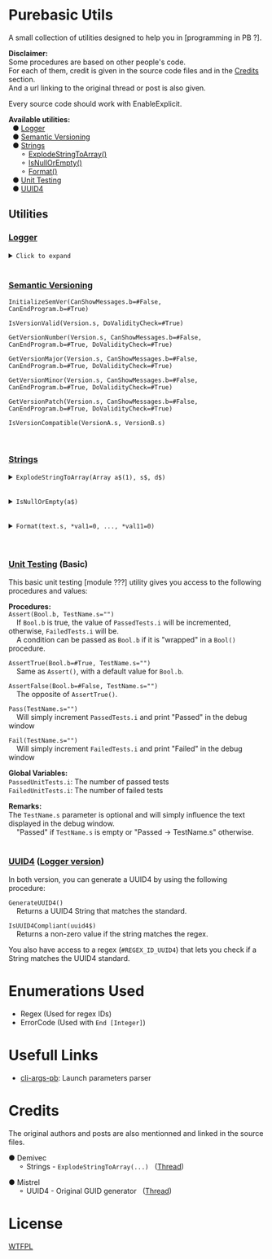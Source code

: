 # Purebasic Utils
A small collection of utilities designed to help you in [programming in PB ?].<br>

**Disclaimer:**<br>
Some procedures are based on other people's code.<br>
For each of them, credit is given in the source code files and in the [Credits](#credits) section.<br>
And a url linking to the original thread or post is also given.


Every source code should work with EnableExplicit.

**Available utilities:**<br>
&nbsp;&nbsp;● [Logger](#logger)<br>
&nbsp;&nbsp;● [Semantic Versioning](#semantic-versioning)<br>
&nbsp;&nbsp;● [Strings](#strings)<br>
&nbsp;&nbsp;&nbsp;&nbsp;&nbsp;&nbsp;⚬ [ExplodeStringToArray()](#user-content-strings.explodestringtoarray)<br>
&nbsp;&nbsp;&nbsp;&nbsp;&nbsp;&nbsp;⚬ [IsNullOrEmpty()](#user-content-strings.isnullorempty)<br>
&nbsp;&nbsp;&nbsp;&nbsp;&nbsp;&nbsp;⚬ [Format()](#user-content-strings.format)<br>
&nbsp;&nbsp;● [Unit Testing](#unit-testing-basic)<br>
&nbsp;&nbsp;● [UUID4](#uuid4-logger-version--lite-version)

## Utilities
### [Logger](Logger.pb)

<a name="logger.tmp"></a>
<details>
<summary><code>Click to expand</code></summary>
<b>!!! A large portion of the formatter will be reworked when the Strings.Format() procedure is finished. !!!</b>

This utility lets you easily log things to the console, debug window, or to a log file.

#### ◆ **Log file configuration**
`ConfigureLoggerOutputPath(LogFilePath.s="", KeepPreviousIfError.b=#True)`<br>
[*]An empty string will disable the log file and ...

#### ◆ **Logging levels configuration**
`ConfigureLogLevels(LogFileLoggingLevel.b=..., DebugWindowLoggingLevel.b=..., ConsoleLoggingLevel.b=...)`<br>

These 3 procedures allow you to configure each level independently:<br>
&nbsp;&nbsp;&nbsp;&nbsp;`ConfigureFileLogLevel(LogFileLoggingLevel.b)`<br>
&nbsp;&nbsp;&nbsp;&nbsp;`ConfigureDebugWindowLogLevel(DebugWindowLoggingLevel.b)`<br>
&nbsp;&nbsp;&nbsp;&nbsp;`ConfigureConsoleLogLevel(ConsoleLoggingLevel.b)`<br>

Available logging levels:<br>
&nbsp;&nbsp;&nbsp;&nbsp;`#LoggingLevel_Trace` - "Super-debug" level<br>
&nbsp;&nbsp;&nbsp;&nbsp;`#LoggingLevel_Debug` - <br>
&nbsp;&nbsp;&nbsp;&nbsp;`#LoggingLevel_Fatal` - <br>
&nbsp;&nbsp;&nbsp;&nbsp;`#LoggingLevel_Error` - <br>
&nbsp;&nbsp;&nbsp;&nbsp;`#LoggingLevel_Warn` - <br>
&nbsp;&nbsp;&nbsp;&nbsp;`#LoggingLevel_Info` - <br>
&nbsp;&nbsp;&nbsp;&nbsp;`#LoggingLevel_Off` - <br>
&nbsp;&nbsp;&nbsp;&nbsp;`#LoggingLevel_Any` - Everything except the Trave level.<br>
&nbsp;&nbsp;&nbsp;&nbsp;`#LoggingLevel_Keep` - Only used internally or with `ConfigureLogFormats(...)`.

#### ◆ **Logging formats configuration**

`ConfigureLogFormats(TimeFormat.s="", DebugWindowLoggingFormat.s="", LogFileLoggingFormat.s="", ConsoleLoggingFormat.s="")`<br>
This procedure will 

These 4 procedure allow you to configure each format independently:<br>
&nbsp;&nbsp;&nbsp;&nbsp;`ConfigureTimeLogFormat(TimeFormat.s)`<br>
&nbsp;&nbsp;&nbsp;&nbsp;`ConfigureDebugWindowLogFormat(DebugWindowLoggingFormat.s)`<br>
&nbsp;&nbsp;&nbsp;&nbsp;`ConfigureFileLogFormat(LogFileLoggingFormat.s)`<br>
&nbsp;&nbsp;&nbsp;&nbsp;`ConfigureConsoleLogFormat(ConsoleLoggingFormat.s)`

The following [?] can be used in the format String:<br>
&nbsp;&nbsp;&nbsp;&nbsp;● `%time%` will be replaced by the formatted time (`TimeFormat.s`).<br>
&nbsp;&nbsp;&nbsp;&nbsp;● `%msg%` will be replaced by the message (`Message.s`).<br>
&nbsp;&nbsp;&nbsp;&nbsp;● `%mbtitle%` will be replaced by the MessageBox title (`MBTitle.s`).<br>
&nbsp;&nbsp;&nbsp;&nbsp;● `%mbmsg%` will be replaced by the MessageBox message (`MBMessage.s`).<br>

Default formats:<br>
&nbsp;&nbsp;&nbsp;&nbsp;● File: `"%time% - %msg%"`<br>
&nbsp;&nbsp;&nbsp;&nbsp;● Time: `"%yy-%mm-%dd %hh:%ii:%ss"`<br>
&nbsp;&nbsp;&nbsp;&nbsp;● Debug: `"%msg%"`<br>
&nbsp;&nbsp;&nbsp;&nbsp;● Console: `"%msg%"`

#### ◆ **Usage**
<br>
</details><br>


### [Semantic Versioning](SemanticVersioning.pb)

<code>InitializeSemVer(CanShowMessages.b=#False, CanEndProgram.b=#True)</code><br>

<code>IsVersionValid(Version.s, DoValidityCheck=#True)</code><br>

<code>GetVersionNumber(Version.s, CanShowMessages.b=#False, CanEndProgram.b=#True, DoValidityCheck=#True)</code><br>

<code>GetVersionMajor(Version.s, CanShowMessages.b=#False, CanEndProgram.b=#True, DoValidityCheck=#True)</code><br>

<code>GetVersionMinor(Version.s, CanShowMessages.b=#False, CanEndProgram.b=#True, DoValidityCheck=#True)</code><br>

<code>GetVersionPatch(Version.s, CanShowMessages.b=#False, CanEndProgram.b=#True, DoValidityCheck=#True)</code><br>

<code>IsVersionCompatible(VersionA.s, VersionB.s)</code>

<br>


### [Strings](Strings.pb)

<a name="strings.explodestringtoarray"></a>
<details>
<summary><code>ExplodeStringToArray(Array a$(1), s$, d$)</code></summary>
<p>&nbsp;&nbsp;<b>How it works:</b><br>
&nbsp;&nbsp;&nbsp;&nbsp;Explodes a given String(s$) at every given delimiter(d$) and stores the String parts in a given pre-initialized Array(a$).</p>

<p>&nbsp;&nbsp;<b>Returns :</b><br>
&nbsp;&nbsp;&nbsp;&nbsp;The number of occurences/sections in the given String.</p>
&nbsp;&nbsp;&nbsp;&nbsp;Or the amount of entries in the array.</p>
</details><br>

<a name="strings.isnullorempty"></a>
<details>
	<summary><code>IsNullOrEmpty(a$)</code></summary>
<p>&nbsp;&nbsp;<b>Parameters:</b><br>
&nbsp;&nbsp;&nbsp;&nbsp;a$ - A String that will be analysed.</p>

<p>&nbsp;&nbsp;<b>Returns :</b><br>
&nbsp;&nbsp;&nbsp;&nbsp;A nonzero value if <i>a$</i> is equal to <i>#Null$</i>, of length 0 or if it is filled with spaces characters (0x20).</p>
</details><br>

<a name="strings.format"></a>
<details>
<summary><code>Format(text.s, *val1=0, ..., *val11=0)</code></summary>
<b>TEMP: This function isn't finished!</b>

<p>&nbsp;&nbsp;<b>How it works:</b><br>
&nbsp;&nbsp;&nbsp;&nbsp;???</p>

<p>&nbsp;&nbsp;<b>Parameters:</b><br>
&nbsp;&nbsp;&nbsp;&nbsp;text.s - ???<br>
&nbsp;&nbsp;&nbsp;&nbsp;*val1 - ???<br>
&nbsp;&nbsp;&nbsp;&nbsp;*val11 - ???<br></p>

<p>&nbsp;&nbsp;<b>Formatting:</b><br>
&nbsp;&nbsp;&nbsp;&nbsp;???</p>

<p>&nbsp;&nbsp;<b>Returns:</b><br>
&nbsp;&nbsp;&nbsp;&nbsp;The formatted String</p>
</details><br>

<br>


### [Unit Testing](UnitTest-Basic.pb) (Basic)
This basic unit testing [module ???] utility gives you access to the following procedures and values:

<b>Procedures:</b><br>
`Assert(Bool.b, TestName.s="")`<br>
&nbsp;&nbsp;&nbsp;&nbsp;If `Bool.b` is true, the value of `PassedTests.i` will be incremented, otherwise, `FailedTests.i` will be.<br>
&nbsp;&nbsp;&nbsp;&nbsp;A condition can be passed as `Bool.b` if it is "wrapped" in a `Bool()` procedure.

`AssertTrue(Bool.b=#True, TestName.s="")`<br>
&nbsp;&nbsp;&nbsp;&nbsp;Same as `Assert()`, with a default value for `Bool.b`.

`AssertFalse(Bool.b=#False, TestName.s="")`<br>
&nbsp;&nbsp;&nbsp;&nbsp;The opposite of `AssertTrue()`.

`Pass(TestName.s="")`<br>
&nbsp;&nbsp;&nbsp;&nbsp;Will simply increment `PassedTests.i` and print "Passed" in the debug window

`Fail(TestName.s="")`<br>
&nbsp;&nbsp;&nbsp;&nbsp;Will simply increment `FailedTests.i` and print "Failed" in the debug window

<b>Global Variables:</b><br>
`PassedUnitTests.i`: The number of passed tests<br>
`FailedUnitTests.i`: The number of failed tests

<b>Remarks:</b><br>
The `TestName.s` parameter is optional and will simply influence the text displayed in the debug window.<br>
&nbsp;&nbsp;&nbsp;&nbsp;"Passed" if `TestName.s` is empty or "Passed -> TestName.s" otherwise.<br>
<br>

### [UUID4](UUID4.pb) ([Logger version](UUID4-Logger.pb))
In both version, you can generate a UUID4 by using the following procedure:

``GenerateUUID4()``<br>
&nbsp;&nbsp;&nbsp;&nbsp;Returns a UUID4 String that matches the standard.<br>

``IsUUID4Compliant(uuid4$)``<br>
&nbsp;&nbsp;&nbsp;&nbsp;Returns a non-zero value if the string matches the regex.<br>

You also have access to a regex (`#REGEX_ID_UUID4`) that lets you check if a String matches the UUID4 standard.<br>

# Enumerations Used
* Regex (Used for regex IDs)
* ErrorCode (Used with `End [Integer]`)

# Usefull Links
* [cli-args-pb](https://github.com/aziascreations/cli-args-pb): Launch parameters parser

# Credits
The original authors and posts are also mentionned and linked in the source files.

● Demivec<br>
&nbsp;&nbsp;&nbsp;&nbsp; ⚬ Strings - `ExplodeStringToArray(...)`
&nbsp;&nbsp;([Thread](http://www.purebasic.fr/english/viewtopic.php?f=13&t=41704))<br>

● Mistrel<br>
&nbsp;&nbsp;&nbsp;&nbsp; ⚬ UUID4 - Original GUID generator
&nbsp;&nbsp;([Thread](http://www.purebasic.fr/english/viewtopic.php?t=38008))

# License
[WTFPL](LICENSE)
